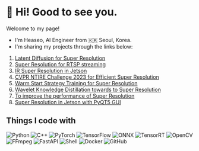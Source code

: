 # 👋 Hi! Good to see you.
Welcome to my page! <br />
- I'm Heaseo, AI Engineer from 🇰🇷 Seoul, Korea.
- I'm sharing my projects through the links below:
1. [Latent Diffusion for Super Resolution](https://mire-planet-69a.notion.site/Latent-Diffusion-Super-Resolution-ec0fb7a15e324754938bda197509d950?pvs=4)
2. [Super Resolution for RTSP streaming](https://mire-planet-69a.notion.site/Super-Resolution-for-RTSP-streaming-192217e381994bc692437bcf58339302?pvs=4)
3. [IR Super Resolution in Jetson](https://mire-planet-69a.notion.site/IR-Super-Resolution-in-Jetson-17993a54fa6749dcbec4cca88b749641?pvs=4)
4. [CVPR NTIRE Challenge 2023 for Efficient Super Resolution](https://mire-planet-69a.notion.site/CVPR-NTIRE-Challenge-2023-for-Efficient-Super-Resolution-db1f4bdee26543c9b7878b0dd5d778a6?pvs=4)
5. [Warm Start Strategy Training for Super Resolution](https://mire-planet-69a.notion.site/Warm-Start-Strategy-Training-for-Super-Resolution-79340723b4b3429aa71628e52b22f5a9?pvs=4)
6. [Wavelet Knowledge Distillation towards to Super Resolution](https://mire-planet-69a.notion.site/Wavelet-Knowledge-Distillation-towards-to-Super-Resolution-3b3eadb1cc90460a98763974a6ca08da?pvs=4)
7. [To improve the performance of Super Resolution](https://mire-planet-69a.notion.site/To-improve-the-performance-of-Super-Resolution-82a66d19323045c8b923f7dc1a7a775b?pvs=4)
8. [Super Resolution in Jetson with PyQT5 GUI](https://mire-planet-69a.notion.site/Super-Resolution-in-Jetson-with-PyQT5-GUI-322cde80af0b46fcb7c3f497a2da1401?pvs=4)

## Things I code with
<img alt="Python" src ="https://img.shields.io/badge/Python-3776AB.svg?&style=for-the-badge&logo=Python&logoColor=white"/> <img alt="C++" src ="https://img.shields.io/badge/++-A8B9CC.svg?&style=for-the-badge&logo=C&logoColor=black"/> <img alt="PyTorch" src ="https://img.shields.io/badge/Pytorch-EE4C2C.svg?&style=for-the-badge&logo=PyTorch&logoColor=white"/> <img alt="TensorFlow" src ="https://img.shields.io/badge/TensorFlow-FF6F00.svg?&style=for-the-badge&logo=TensorFlow&logoColor=white"/> <img alt="ONNX" src ="https://img.shields.io/badge/ONNX-005CED.svg?&style=for-the-badge&logo=ONNX&logoColor=white"/> <img alt="TensorRT" src ="https://img.shields.io/badge/TensorRT-76B900.svg?&style=for-the-badge&logo=NVIDIA&logoColor=white"/> <img alt="OpenCV" src ="https://img.shields.io/badge/OpenCV-5C3EE8.svg?&style=for-the-badge&logo=OpenCV&logoColor=white"/> <img alt="FFmpeg" src ="https://img.shields.io/badge/FFmpeg-007808.svg?&style=for-the-badge&logo=FFmpeg&logoColor=white"/> <img alt="FastAPI" src ="https://img.shields.io/badge/FastAPI-009688.svg?&style=for-the-badge&logo=FastAPI&logoColor=white"/> <img alt="Shell" src ="https://img.shields.io/badge/shell-5391FE.svg?&style=for-the-badge&logo=PowerShell&logoColor=white"/> <img alt="Docker" src ="https://img.shields.io/badge/Docker-2496ED.svg?&style=for-the-badge&logo=Docker&logoColor=white"/> <img alt="GitHub" src ="https://img.shields.io/badge/GitHub-181717.svg?&style=for-the-badge&logo=GitHub&logoColor=white"/>
